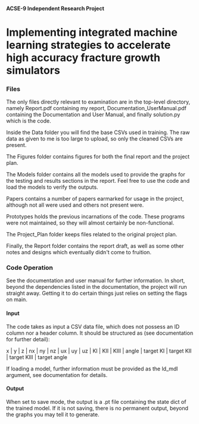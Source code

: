 #### ACSE-9 Independent Research Project

# Implementing integrated machine learning strategies to accelerate high accuracy fracture growth simulators 

### Files

The only files directly relevant to examination are in the top-level directory, namely Report.pdf containing my report, Documentation_UserManual.pdf containing the Documentation and User Manual, and finally solution.py which is the code.

Inside the Data folder you will find the base CSVs used in training. The raw data as given to me is too large to upload, so only the cleaned CSVs are present.

The Figures folder contains figures for both the final report and the project plan.

The Models folder contains all the models used to provide the graphs for the testing and results sections in the report. Feel free to use the code and load the models to verify the outputs.

Papers contains a number of papers earmarked for usage in the project, although not all were used and others not present were.

Prototypes holds the previous incarnations of the code. These programs were not maintained, so they will almost certainly be non-functional.

The Project_Plan folder keeps files related to the original project plan.

Finally, the Report folder contains the report draft, as well as some other notes and designs which eventually didn't come to fruition.

### Code Operation

See the documentation and user manual for further information. In short, beyond the dependencies listed in the documentation, the project will run straight away. Getting it to do certain things just relies on setting the flags on main.

#### Input
The code takes as input a CSV data file, which does not possess an ID column nor a header column.
It should be structured as (see documentation for further detail):

  x | y | z | nx | ny | nz | ux | uy | uz | KI | KII | KIII | angle | target KI | target KII | target KIII | target angle
  
If loading a model, further information must be provided as the ld_mdl argument, see documentation for details.

#### Output
When set to save mode, the output is a .pt file containing the state dict of the trained model.
If it is not saving, there is no permanent output, beyond the graphs you may tell it to generate.
